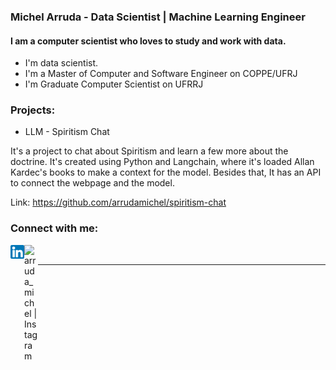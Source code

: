 ### Michel Arruda - Data Scientist | Machine Learning Engineer

#### I am a computer scientist who loves to study and work with data.

- I'm data scientist.
- I'm a Master of Computer and Software Engineer on COPPE/UFRJ
- I'm Graduate Computer Scientist on UFRRJ

### Projects:

- LLM - Spiritism Chat
  
It's a project to chat about Spiritism and learn a few more about the doctrine.
It's created using Python and Langchain, where it's loaded Allan Kardec's books to make a context for the model.
Besides that, It has an API to connect the webpage and the model.

Link: https://github.com/arrudamichel/spiritism-chat

### Connect with me:

[<img align="left"  width="22px" src="logo-linkedin.png" />](https://linkedin.com/in/arrudamichel)

[<img align="left" alt="arruda_michel | Instagram" width="22px" src="https://upload.wikimedia.org/wikipedia/commons/5/58/Instagram-Icon.png" />](https://instagram.com/arruda_michel)

<br />

---
[linkedin]: linkedin.com/in/arrudamichel
[instagram]: https://instagram.com/arruda_michel
